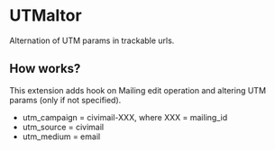 # UTMaltor

Alternation of UTM params in trackable urls.

## How works?

This extension adds hook on Mailing edit operation and altering UTM params (only if not specified).

* utm_campaign = civimail-XXX, where XXX = mailing_id
* utm_source = civimail
* utm_medium = email
